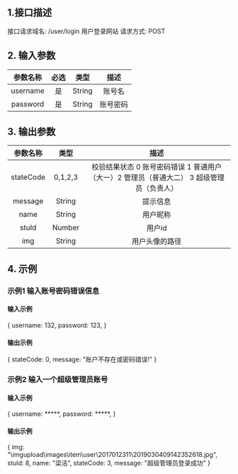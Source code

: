 ## 1.接口描述
接口请求域名: /user/login
用户登录网站
请求方式: POST

## 2. 输入参数
| 参数名称 | 必选  |  类型  |   描述   |
| :------: | :---: | :----: | :------: |
| username |  是   | String |  账号名  |
| password |  是   | String | 账号密码 |

## 3. 输出参数
| 参数名称  |  类型   |                                           描述                                            |
| :-------: | :-----: | :---------------------------------------------------------------------------------------: |
| stateCode | 0,1,2,3 | 校验结果状态 0 账号密码错误 1 普通用户（大一）2 管理员（普通大二） 3 超级管理员（负责人） |
|  message  | String  |                                         提示信息                                          |
|   name    | String  |                                         用户昵称                                          |
|   stuId   | Number  |                                          用户id                                           |
|    img    | String  |                                      用户头像的路径                                       |

## 4. 示例

### 示例1 输入账号密码错误信息

#### 输入示例 
{
    username: 132,
    password: 123,
}

#### 输出示例
{
    stateCode: 0,
    message: "账户不存在或密码错误!"
}

### 示例2 输入一个超级管理员账号

#### 输入示例 
{
    username: *****,
    password: *****,
}

#### 输出示例
{
    img: "\\imgupload\\images\\item\\user\\2017012311\\2019030409142352618.jpg",
    stuId: 8,
    name: "梁洁",
    stateCode: 3,
    message: "超级管理员登录成功"
}

